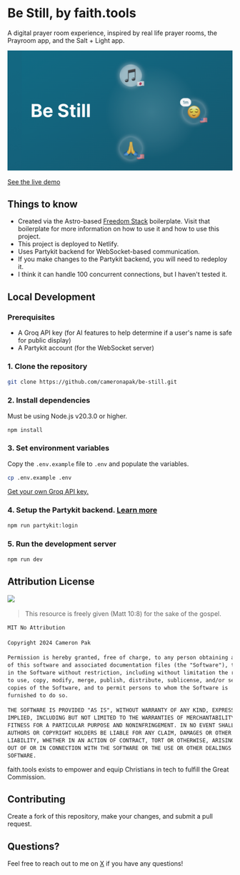 # Be Still, by faith.tools

A digital prayer room experience, inspired by real life prayer rooms, the Prayroom app, and the Salt + Light app.

![og-image](./public/og-image.png)

[See the live demo](https://ft-be-still.netlify.app)

## Things to know

- Created via the Astro-based [Freedom Stack](https://github.com/cameronapak/freedom-stack) boilerplate. Visit that boilerplate for more information on how to use it and how to use this project.
- This project is deployed to Netlify.
- Uses Partykit backend for WebSocket-based communication.
- If you make changes to the Partykit backend, you will need to redeploy it.
- I think it can handle 100 concurrent connections, but I haven't tested it.

## Local Development

### Prerequisites
- A Groq API key (for AI features to help determine if a user's name is safe for public display)
- A Partykit account (for the WebSocket server)

### 1. Clone the repository

```bash
git clone https://github.com/cameronapak/be-still.git
```

### 2. Install dependencies

Must be using Node.js v20.3.0 or higher.

```bash
npm install
```

### 3. Set environment variables

Copy the `.env.example` file to `.env` and populate the variables.

```bash
cp .env.example .env
```

[Get your own Groq API key.](https://console.groq.com/keys)

### 4. Setup the Partykit backend. [Learn more](https://docs.partykit.io/reference/partykit-cli/#login)

```bash
npm run partykit:login
```

### 5. Run the development server

```bash
npm run dev
```

## Attribution License

[![](https://copy.church/badges/lcc_alt_pde.png)](https://copy.church/)

> This resource is freely given (Matt 10:8) for the sake of the gospel.

```txt
MIT No Attribution

Copyright 2024 Cameron Pak

Permission is hereby granted, free of charge, to any person obtaining a copy
of this software and associated documentation files (the "Software"), to deal
in the Software without restriction, including without limitation the rights
to use, copy, modify, merge, publish, distribute, sublicense, and/or sell
copies of the Software, and to permit persons to whom the Software is
furnished to do so.

THE SOFTWARE IS PROVIDED "AS IS", WITHOUT WARRANTY OF ANY KIND, EXPRESS OR
IMPLIED, INCLUDING BUT NOT LIMITED TO THE WARRANTIES OF MERCHANTABILITY,
FITNESS FOR A PARTICULAR PURPOSE AND NONINFRINGEMENT. IN NO EVENT SHALL THE
AUTHORS OR COPYRIGHT HOLDERS BE LIABLE FOR ANY CLAIM, DAMAGES OR OTHER
LIABILITY, WHETHER IN AN ACTION OF CONTRACT, TORT OR OTHERWISE, ARISING FROM,
OUT OF OR IN CONNECTION WITH THE SOFTWARE OR THE USE OR OTHER DEALINGS IN THE
SOFTWARE.
```

faith.tools exists to empower and equip Christians in tech to fulfill the Great Commission.

## Contributing

Create a fork of this repository, make your changes, and submit a pull request. 

## Questions?

Feel free to reach out to me on [X](https://x.com/cameronpak) if you have any questions!
